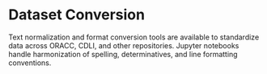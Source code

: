 # Dataset Conversion

Text normalization and format conversion tools are available to standardize data across ORACC, CDLI, and other repositories. Jupyter notebooks handle harmonization of spelling, determinatives, and line formatting conventions.
